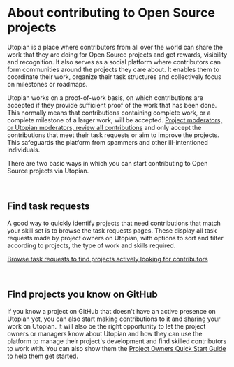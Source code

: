 # About contributing to Open Source projects

Utopian is a place where contributors from all over the world can share the work that they are doing for Open Source projects and get rewards, visibility and recognition. It also serves as a social platform where contributors can form communities around the projects they care about. It enables them to coordinate their work, organize their task structures and collectively focus on milestones or roadmaps.

Utopian works on a proof-of-work basis, on which contributions are accepted if they provide sufficient proof of the work that has been done. This normally means that contributions containing complete work, or a complete milestone of a larger work, will be accepted. [Project moderators, or Utopian moderators, review all contributions](#) and only accept the contributions that meet their task requests or aim to improve the projects. This safeguards the platform from spammers and other ill-intentioned individuals.

There are two basic ways in which you can start contributing to Open Source projects via Utopian.

<br>

## Find task requests

A good way to quickly identify projects that need contributions that match your skill set is to browse the task requests pages. These display all task requests made by project owners on Utopian, with options to sort and filter according to projects, the type of work and skills required.

[Browse task requests to find projects actively looking for contributors](https://utopian.io/tasks)

<br>

## Find projects you know on GitHub

If you know a project on GitHub that doesn't have an active presence on Utopian yet, you can also start making contributions to it and sharing your work on Utopian. It will also be the right opportunity to let the project owners or managers know about Utopian and how they can use the platform to manage their project's development and find skilled contributors to work with. You can also show them the [Project Owners Quick Start Guide](../guides/quickstart_project-owners.md) to help them get started.
